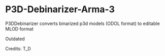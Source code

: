 # P3D-Debinarizer-Arma-3
P3DDebinarizer converts binarized p3d models (ODOL format) to editable MLOD format

Outdated

Credits:
T_D
